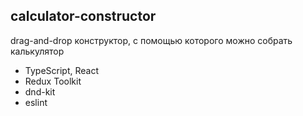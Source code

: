 ## calculator-constructor

drag-and-drop конструктор, с помощью которого можно собрать калькулятор

- TypeScript, React
- Redux Toolkit
- dnd-kit
- eslint
